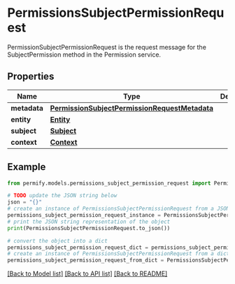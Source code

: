 # PermissionsSubjectPermissionRequest

PermissionSubjectPermissionRequest is the request message for the SubjectPermission method in the Permission service.

## Properties

Name | Type | Description | Notes
------------ | ------------- | ------------- | -------------
**metadata** | [**PermissionSubjectPermissionRequestMetadata**](PermissionSubjectPermissionRequestMetadata.md) |  | [optional] 
**entity** | [**Entity**](Entity.md) |  | [optional] 
**subject** | [**Subject**](Subject.md) |  | [optional] 
**context** | [**Context**](Context.md) |  | [optional] 

## Example

```python
from permify.models.permissions_subject_permission_request import PermissionsSubjectPermissionRequest

# TODO update the JSON string below
json = "{}"
# create an instance of PermissionsSubjectPermissionRequest from a JSON string
permissions_subject_permission_request_instance = PermissionsSubjectPermissionRequest.from_json(json)
# print the JSON string representation of the object
print(PermissionsSubjectPermissionRequest.to_json())

# convert the object into a dict
permissions_subject_permission_request_dict = permissions_subject_permission_request_instance.to_dict()
# create an instance of PermissionsSubjectPermissionRequest from a dict
permissions_subject_permission_request_from_dict = PermissionsSubjectPermissionRequest.from_dict(permissions_subject_permission_request_dict)
```
[[Back to Model list]](../README.md#documentation-for-models) [[Back to API list]](../README.md#documentation-for-api-endpoints) [[Back to README]](../README.md)


